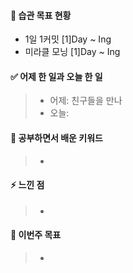 #### 🐎 습관 목표 현황

-   1일 1커밋 [1]Day ~ Ing
-   미라클 모닝 [1]Day ~ Ing

#### ✅ 어제 한 일과 오늘 한 일 
> - 어제: 친구들을 만나   
> - 오늘:  

#### 🤔 공부하면서 배운 키워드

> - 

#### ⚡ 느낀 점

> -

#### 🎯 이번주 목표

> -
